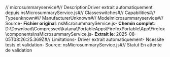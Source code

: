 // microsummaryservice#// DescriptionDriver extrait automatiquement depuis nsMicrosummaryService.js#// Classeswitches#// Capabilities#// Typeunknown#// ManufacturerUnknown#// Modelmicrosummaryservice#// Source- **Fichier original**: nsMicrosummaryService.js- **Chemin complet**: D:\Download\Compressed\katana\PortableApps\FirefoxPortable\App\Firefox\components\nsMicrosummaryService.js- **Extrait le**: 2025-08-05T08:26:25.369Z#// Limitations- Driver extrait automatiquement- Ncessite tests et validation- Source: nsMicrosummaryService.js#// Statut En attente de validation